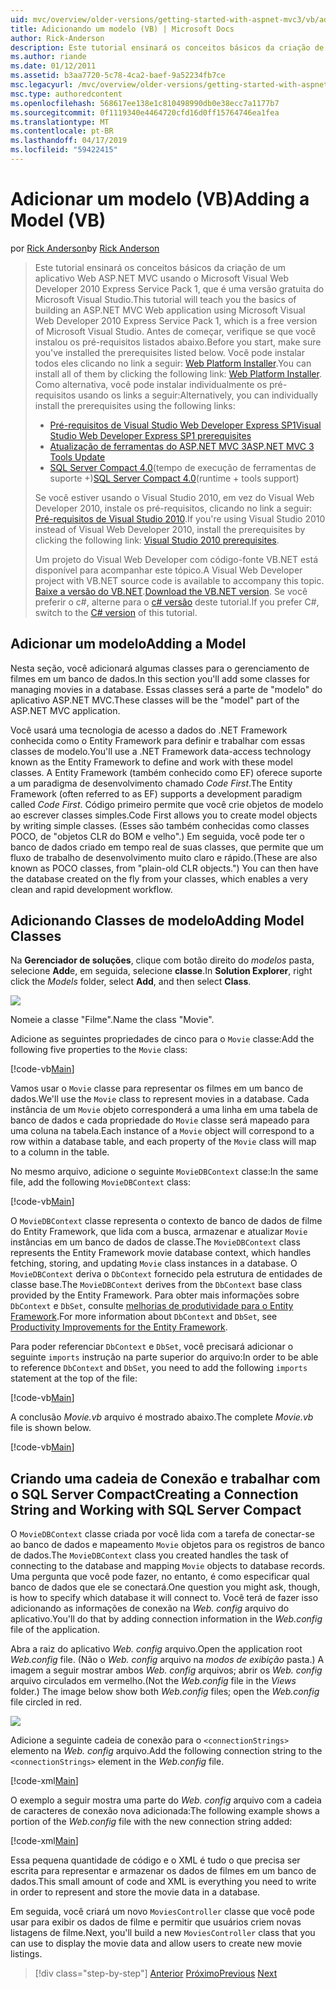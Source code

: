 ```yaml
---
uid: mvc/overview/older-versions/getting-started-with-aspnet-mvc3/vb/adding-a-model
title: Adicionando um modelo (VB) | Microsoft Docs
author: Rick-Anderson
description: Este tutorial ensinará os conceitos básicos da criação de um aplicativo Web ASP.NET MVC usando o Microsoft Visual Web Developer 2010 Express Service Pack 1, que é...
ms.author: riande
ms.date: 01/12/2011
ms.assetid: b3aa7720-5c78-4ca2-baef-9a52234fb7ce
msc.legacyurl: /mvc/overview/older-versions/getting-started-with-aspnet-mvc3/vb/adding-a-model
msc.type: authoredcontent
ms.openlocfilehash: 568617ee138e1c810498990db0e38ecc7a1177b7
ms.sourcegitcommit: 0f1119340e4464720cfd16d0ff15764746ea1fea
ms.translationtype: MT
ms.contentlocale: pt-BR
ms.lasthandoff: 04/17/2019
ms.locfileid: "59422415"
---
```

# <a name="adding-a-model-vb"></a><span data-ttu-id="bf856-103">Adicionar um modelo (VB)</span><span class="sxs-lookup"><span data-stu-id="bf856-103">Adding a Model (VB)</span></span>

<span data-ttu-id="bf856-104">por [Rick Anderson]((https://twitter.com/RickAndMSFT))</span><span class="sxs-lookup"><span data-stu-id="bf856-104">by [Rick Anderson]((https://twitter.com/RickAndMSFT))</span></span>

> <span data-ttu-id="bf856-105">Este tutorial ensinará os conceitos básicos da criação de um aplicativo Web ASP.NET MVC usando o Microsoft Visual Web Developer 2010 Express Service Pack 1, que é uma versão gratuita do Microsoft Visual Studio.</span><span class="sxs-lookup"><span data-stu-id="bf856-105">This tutorial will teach you the basics of building an ASP.NET MVC Web application using Microsoft Visual Web Developer 2010 Express Service Pack 1, which is a free version of Microsoft Visual Studio.</span></span> <span data-ttu-id="bf856-106">Antes de começar, verifique se que você instalou os pré-requisitos listados abaixo.</span><span class="sxs-lookup"><span data-stu-id="bf856-106">Before you start, make sure you've installed the prerequisites listed below.</span></span> <span data-ttu-id="bf856-107">Você pode instalar todos eles clicando no link a seguir: [Web Platform Installer](https://www.microsoft.com/web/gallery/install.aspx?appid=VWD2010SP1Pack).</span><span class="sxs-lookup"><span data-stu-id="bf856-107">You can install all of them by clicking the following link: [Web Platform Installer](https://www.microsoft.com/web/gallery/install.aspx?appid=VWD2010SP1Pack).</span></span> <span data-ttu-id="bf856-108">Como alternativa, você pode instalar individualmente os pré-requisitos usando os links a seguir:</span><span class="sxs-lookup"><span data-stu-id="bf856-108">Alternatively, you can individually install the prerequisites using the following links:</span></span>
> 
> - [<span data-ttu-id="bf856-109">Pré-requisitos de Visual Studio Web Developer Express SP1</span><span class="sxs-lookup"><span data-stu-id="bf856-109">Visual Studio Web Developer Express SP1 prerequisites</span></span>](https://www.microsoft.com/web/gallery/install.aspx?appid=VWD2010SP1Pack)
> - [<span data-ttu-id="bf856-110">Atualização de ferramentas do ASP.NET MVC 3</span><span class="sxs-lookup"><span data-stu-id="bf856-110">ASP.NET MVC 3 Tools Update</span></span>](https://www.microsoft.com/web/gallery/install.aspx?appsxml=&amp;appid=MVC3)
> - <span data-ttu-id="bf856-111">[SQL Server Compact 4.0](https://www.microsoft.com/web/gallery/install.aspx?appid=SQLCE;SQLCEVSTools_4_0)(tempo de execução de ferramentas de suporte +)</span><span class="sxs-lookup"><span data-stu-id="bf856-111">[SQL Server Compact 4.0](https://www.microsoft.com/web/gallery/install.aspx?appid=SQLCE;SQLCEVSTools_4_0)(runtime + tools support)</span></span>
> 
> <span data-ttu-id="bf856-112">Se você estiver usando o Visual Studio 2010, em vez do Visual Web Developer 2010, instale os pré-requisitos, clicando no link a seguir: [Pré-requisitos de Visual Studio 2010](https://www.microsoft.com/web/gallery/install.aspx?appsxml=&amp;appid=VS2010SP1Pack).</span><span class="sxs-lookup"><span data-stu-id="bf856-112">If you're using Visual Studio 2010 instead of Visual Web Developer 2010, install the prerequisites by clicking the following link: [Visual Studio 2010 prerequisites](https://www.microsoft.com/web/gallery/install.aspx?appsxml=&amp;appid=VS2010SP1Pack).</span></span>
> 
> <span data-ttu-id="bf856-113">Um projeto do Visual Web Developer com código-fonte VB.NET está disponível para acompanhar este tópico.</span><span class="sxs-lookup"><span data-stu-id="bf856-113">A Visual Web Developer project with VB.NET source code is available to accompany this topic.</span></span> <span data-ttu-id="bf856-114">[Baixe a versão do VB.NET](https://code.msdn.microsoft.com/Introduction-to-MVC-3-10d1b098).</span><span class="sxs-lookup"><span data-stu-id="bf856-114">[Download the VB.NET version](https://code.msdn.microsoft.com/Introduction-to-MVC-3-10d1b098).</span></span> <span data-ttu-id="bf856-115">Se você preferir o c#, alterne para o [c# versão](../cs/adding-a-model.md) deste tutorial.</span><span class="sxs-lookup"><span data-stu-id="bf856-115">If you prefer C#, switch to the [C# version](../cs/adding-a-model.md) of this tutorial.</span></span>


## <a name="adding-a-model"></a><span data-ttu-id="bf856-116">Adicionar um modelo</span><span class="sxs-lookup"><span data-stu-id="bf856-116">Adding a Model</span></span>

<span data-ttu-id="bf856-117">Nesta seção, você adicionará algumas classes para o gerenciamento de filmes em um banco de dados.</span><span class="sxs-lookup"><span data-stu-id="bf856-117">In this section you'll add some classes for managing movies in a database.</span></span> <span data-ttu-id="bf856-118">Essas classes será a parte de "modelo" do aplicativo ASP.NET MVC.</span><span class="sxs-lookup"><span data-stu-id="bf856-118">These classes will be the "model" part of the ASP.NET MVC application.</span></span>

<span data-ttu-id="bf856-119">Você usará uma tecnologia de acesso a dados do .NET Framework conhecida como o Entity Framework para definir e trabalhar com essas classes de modelo.</span><span class="sxs-lookup"><span data-stu-id="bf856-119">You'll use a .NET Framework data-access technology known as the Entity Framework to define and work with these model classes.</span></span> <span data-ttu-id="bf856-120">A Entity Framework (também conhecido como EF) oferece suporte a um paradigma de desenvolvimento chamado *Code First*.</span><span class="sxs-lookup"><span data-stu-id="bf856-120">The Entity Framework (often referred to as EF) supports a development paradigm called *Code First*.</span></span> <span data-ttu-id="bf856-121">Código primeiro permite que você crie objetos de modelo ao escrever classes simples.</span><span class="sxs-lookup"><span data-stu-id="bf856-121">Code First allows you to create model objects by writing simple classes.</span></span> <span data-ttu-id="bf856-122">(Esses são também conhecidas como classes POCO, de "objetos CLR do BOM e velho".) Em seguida, você pode ter o banco de dados criado em tempo real de suas classes, que permite que um fluxo de trabalho de desenvolvimento muito claro e rápido.</span><span class="sxs-lookup"><span data-stu-id="bf856-122">(These are also known as POCO classes, from "plain-old CLR objects.") You can then have the database created on the fly from your classes, which enables a very clean and rapid development workflow.</span></span>

## <a name="adding-model-classes"></a><span data-ttu-id="bf856-123">Adicionando Classes de modelo</span><span class="sxs-lookup"><span data-stu-id="bf856-123">Adding Model Classes</span></span>

<span data-ttu-id="bf856-124">Na **Gerenciador de soluções**, clique com botão direito do *modelos* pasta, selecione **Add**e, em seguida, selecione **classe**.</span><span class="sxs-lookup"><span data-stu-id="bf856-124">In **Solution Explorer**, right click the *Models* folder, select **Add**, and then select **Class**.</span></span>

![](adding-a-model/_static/image1.png)

<span data-ttu-id="bf856-125">Nomeie a classe "Filme".</span><span class="sxs-lookup"><span data-stu-id="bf856-125">Name the class "Movie".</span></span>

<span data-ttu-id="bf856-126">Adicione as seguintes propriedades de cinco para o `Movie` classe:</span><span class="sxs-lookup"><span data-stu-id="bf856-126">Add the following five properties to the `Movie` class:</span></span>

[!code-vb[Main](adding-a-model/samples/sample1.vb)]

<span data-ttu-id="bf856-127">Vamos usar o `Movie` classe para representar os filmes em um banco de dados.</span><span class="sxs-lookup"><span data-stu-id="bf856-127">We'll use the `Movie` class to represent movies in a database.</span></span> <span data-ttu-id="bf856-128">Cada instância de um `Movie` objeto corresponderá a uma linha em uma tabela de banco de dados e cada propriedade do `Movie` classe será mapeado para uma coluna na tabela.</span><span class="sxs-lookup"><span data-stu-id="bf856-128">Each instance of a `Movie` object will correspond to a row within a database table, and each property of the `Movie` class will map to a column in the table.</span></span>

<span data-ttu-id="bf856-129">No mesmo arquivo, adicione o seguinte `MovieDBContext` classe:</span><span class="sxs-lookup"><span data-stu-id="bf856-129">In the same file, add the following `MovieDBContext` class:</span></span>

[!code-vb[Main](adding-a-model/samples/sample2.vb)]

<span data-ttu-id="bf856-130">O `MovieDBContext` classe representa o contexto de banco de dados de filme do Entity Framework, que lida com a busca, armazenar e atualizar `Movie` instâncias em um banco de dados de classe.</span><span class="sxs-lookup"><span data-stu-id="bf856-130">The `MovieDBContext` class represents the Entity Framework movie database context, which handles fetching, storing, and updating `Movie` class instances in a database.</span></span> <span data-ttu-id="bf856-131">O `MovieDBContext` deriva o `DbContext` fornecido pela estrutura de entidades de classe base.</span><span class="sxs-lookup"><span data-stu-id="bf856-131">The `MovieDBContext` derives from the `DbContext` base class provided by the Entity Framework.</span></span> <span data-ttu-id="bf856-132">Para obter mais informações sobre `DbContext` e `DbSet`, consulte [melhorias de produtividade para o Entity Framework](https://blogs.msdn.com/b/efdesign/archive/2010/06/21/productivity-improvements-for-the-entity-framework.aspx?wa=wsignin1.0).</span><span class="sxs-lookup"><span data-stu-id="bf856-132">For more information about `DbContext` and `DbSet`, see [Productivity Improvements for the Entity Framework](https://blogs.msdn.com/b/efdesign/archive/2010/06/21/productivity-improvements-for-the-entity-framework.aspx?wa=wsignin1.0).</span></span>

<span data-ttu-id="bf856-133">Para poder referenciar `DbContext` e `DbSet`, você precisará adicionar o seguinte `imports` instrução na parte superior do arquivo:</span><span class="sxs-lookup"><span data-stu-id="bf856-133">In order to be able to reference `DbContext` and `DbSet`, you need to add the following `imports` statement at the top of the file:</span></span>

[!code-vb[Main](adding-a-model/samples/sample3.vb)]

<span data-ttu-id="bf856-134">A conclusão *Movie.vb* arquivo é mostrado abaixo.</span><span class="sxs-lookup"><span data-stu-id="bf856-134">The complete *Movie.vb* file is shown below.</span></span>

[!code-vb[Main](adding-a-model/samples/sample4.vb)]

## <a name="creating-a-connection-string-and-working-with-sql-server-compact"></a><span data-ttu-id="bf856-135">Criando uma cadeia de Conexão e trabalhar com o SQL Server Compact</span><span class="sxs-lookup"><span data-stu-id="bf856-135">Creating a Connection String and Working with SQL Server Compact</span></span>

<span data-ttu-id="bf856-136">O `MovieDBContext` classe criada por você lida com a tarefa de conectar-se ao banco de dados e mapeamento `Movie` objetos para os registros de banco de dados.</span><span class="sxs-lookup"><span data-stu-id="bf856-136">The `MovieDBContext` class you created handles the task of connecting to the database and mapping `Movie` objects to database records.</span></span> <span data-ttu-id="bf856-137">Uma pergunta que você pode fazer, no entanto, é como especificar qual banco de dados que ele se conectará.</span><span class="sxs-lookup"><span data-stu-id="bf856-137">One question you might ask, though, is how to specify which database it will connect to.</span></span> <span data-ttu-id="bf856-138">Você terá de fazer isso adicionando as informações de conexão na *Web. config* arquivo do aplicativo.</span><span class="sxs-lookup"><span data-stu-id="bf856-138">You'll do that by adding connection information in the *Web.config* file of the application.</span></span>

<span data-ttu-id="bf856-139">Abra a raiz do aplicativo *Web. config* arquivo.</span><span class="sxs-lookup"><span data-stu-id="bf856-139">Open the application root *Web.config* file.</span></span> <span data-ttu-id="bf856-140">(Não o *Web. config* arquivo na *modos de exibição* pasta.) A imagem a seguir mostrar ambos *Web. config* arquivos; abrir os *Web. config* arquivo circulados em vermelho.</span><span class="sxs-lookup"><span data-stu-id="bf856-140">(Not the *Web.config* file in the *Views* folder.) The image below show both *Web.config* files; open the *Web.config* file circled in red.</span></span>

![](adding-a-model/_static/image2.png)

<span data-ttu-id="bf856-141">Adicione a seguinte cadeia de conexão para o `<connectionStrings>` elemento na *Web. config* arquivo.</span><span class="sxs-lookup"><span data-stu-id="bf856-141">Add the following connection string to the `<connectionStrings>` element in the *Web.config* file.</span></span>

[!code-xml[Main](adding-a-model/samples/sample5.xml)]

<span data-ttu-id="bf856-142">O exemplo a seguir mostra uma parte do *Web. config* arquivo com a cadeia de caracteres de conexão nova adicionada:</span><span class="sxs-lookup"><span data-stu-id="bf856-142">The following example shows a portion of the *Web.config* file with the new connection string added:</span></span>

[!code-xml[Main](adding-a-model/samples/sample6.xml)]

<span data-ttu-id="bf856-143">Essa pequena quantidade de código e o XML é tudo o que precisa ser escrita para representar e armazenar os dados de filmes em um banco de dados.</span><span class="sxs-lookup"><span data-stu-id="bf856-143">This small amount of code and XML is everything you need to write in order to represent and store the movie data in a database.</span></span>

<span data-ttu-id="bf856-144">Em seguida, você criará um novo `MoviesController` classe que você pode usar para exibir os dados de filme e permitir que usuários criem novas listagens de filme.</span><span class="sxs-lookup"><span data-stu-id="bf856-144">Next, you'll build a new `MoviesController` class that you can use to display the movie data and allow users to create new movie listings.</span></span>

> [!div class="step-by-step"]
> <span data-ttu-id="bf856-145">[Anterior](adding-a-view.md)
> [Próximo](accessing-your-models-data-from-a-controller.md)</span><span class="sxs-lookup"><span data-stu-id="bf856-145">[Previous](adding-a-view.md)
[Next](accessing-your-models-data-from-a-controller.md)</span></span>
